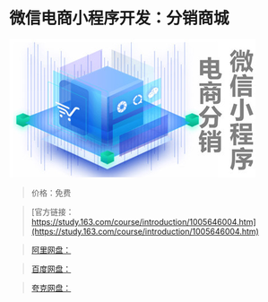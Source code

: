 # 微信电商小程序开发：分销商城

![img](../../../assets/study163/free/0bddf569-9677-467d-9f1b-bcde45e81294.jpg)

> 价格：免费

> [官方链接：https://study.163.com/course/introduction/1005646004.htm](https://study.163.com/course/introduction/1005646004.htm)

> [阿里网盘：]()

> [百度网盘：]()

> [夸克网盘：]()
